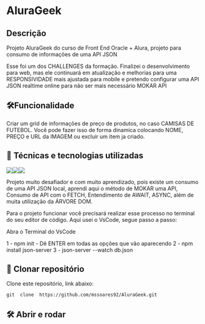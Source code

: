 # AluraGeek


## Descrição 
Projeto AluraGeek do curso de Front End Oracle + Alura, projeto para consumo de informações de uma API JSON 

Esse foi um dos CHALLENGES da formação. Finalizei o desenvolvimento para web, mas ele continuará em atualização e melhorias para uma RESPONSIVIDADE mais ajustada para mobile
e pretendo configurar uma API JSON realtime online para não ser mais necessário MOKAR API


## 🛠️Funcionalidade
Criar um grid de informações de preço de produtos, no caso CAMISAS DE FUTEBOL. Você pode fazer isso de forma dinamica colocando NOME, PREÇO e URL da IMAGEM ou excluir um item ja criado.
    
## 🚀 Técnicas e tecnologias utilizadas

![](https://img.shields.io/badge/JavaScript-F7DF1E?style=for-the-badge&logo=javascript&logoColor=black)![](https://img.shields.io/badge/HTML5-E34F26?style=for-the-badge&logo=html5&logoColor=white)![](https://img.shields.io/badge/CSS3-1572B6?style=for-the-badge&logo=css3&logoColor=white)

Projeto muito desafiador e com muito aprendizado, pois existe um consumo de uma API JSON local, aprendi aqui o método de MOKAR uma API, Consumo de API com o FETCH, Entendimento de AWAIT, ASYNC, além de muita utilização da ÁRVORE DOM.

Para o projeto funcionar você precisará realizar esse processo no terminal do seu editor de código. Aqui usei o VsCode, segue passo a passo:

Abra o Terminal do VsCode

1 - npm init - Dê ENTER em todas as opções que vão aparecendo
2 - npm install json-server 
3 - json-server --watch db.json

## 📁 Clonar repositório
  Clone este repositório, link abaixo:

    git  clone  https://github.com/mssoares92/AluraGeek.git

## 🛠️ Abrir e rodar



